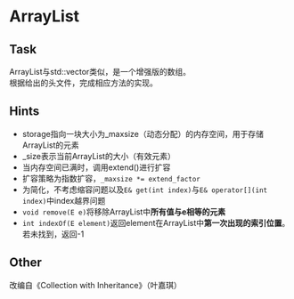 # ArrayList

## Task
ArrayList与std::vector类似，是一个增强版的数组。   
根据给出的头文件，完成相应方法的实现。
## Hints
- storage指向一块大小为_maxsize（动态分配）的内存空间，用于存储ArrayList的元素
- _size表示当前ArrayList的大小（有效元素）
- 当内存空间已满时，调用extend()进行扩容
- 扩容策略为指数扩容，`_maxsize *= extend_factor`
- 为简化，不考虑缩容问题以及`E& get(int index)`与`E& operator[](int index)`中index越界问题
- `void remove(E e)`将移除ArrayList中**所有值与e相等的元素**
- `int indexOf(E element)`返回element在ArrayList中**第一次出现的索引位置**。若未找到，返回-1
## Other
改编自《Collection with Inheritance》（叶嘉琪）
